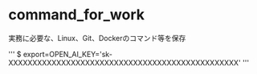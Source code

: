 # command_for_work
実務に必要な、Linux、Git、Dockerのコマンド等を保存

'''
$ export=OPEN_AI_KEY='sk-XXXXXXXXXXXXXXXXXXXXXXXXXXXXXXXXXXXXXXXXXXXXXXXX'
'''
